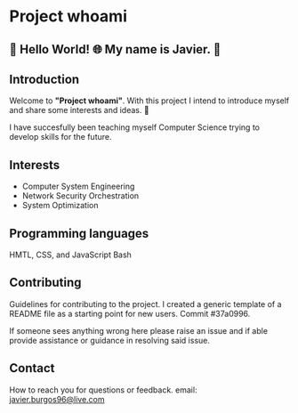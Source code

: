 <!--
**codename-macedon/codename-macedon** is a ✨ _special_ ✨ repository because its `README.md` (this file) appears on your GitHub profile. -->

<!-- Project for a skeleton profile README.md -->

# Project whoami

##  👋 Hello World! 🌐 My name is Javier. 🚀

## Introduction
Welcome to **"Project whoami"**. With this project I intend to introduce myself and share some interests and ideas. 🧠

I have succesfully been teaching myself Computer Science trying to develop skills for the future.

## Interests
- Computer System Engineering
- Network Security Orchestration
- System Optimization

## Programming languages
HMTL, CSS, and JavaScript
Bash

## Contributing
Guidelines for contributing to the project. I created a generic template of a README file as a starting point for new users. Commit #37a0996.

If someone sees anything wrong here please raise an issue and if able provide assistance or guidance in resolving said issue.

## Contact
How to reach you for questions or feedback.
email: javier.burgos96@live.com
